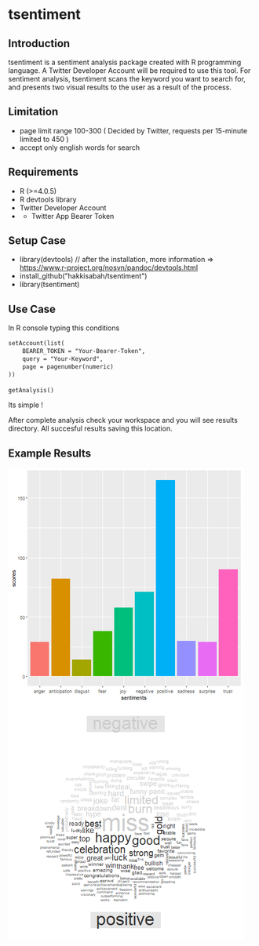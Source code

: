 # tsentiment

## Introduction
tsentiment is a sentiment analysis package created with R programming language.
A Twitter Developer Account will be required to use this tool.
For sentiment analysis, tsentiment scans the keyword you want to search for, and presents two visual results to the user as a result of the process.

## Limitation
- page limit range 100-300 ( Decided by Twitter, requests per 15-minute limited to 450 )
- accept only english words for search

## Requirements
- R (>=4.0.5)
- R devtools library
- Twitter Developer Account
- - Twitter App Bearer Token

## Setup Case
- library(devtools) // after the installation, more information => https://www.r-project.org/nosvn/pandoc/devtools.html
- install_github("hakkisabah/tsentiment")
- library(tsentiment)

## Use Case
In R console typing this conditions
```
setAccount(list(
    BEARER_TOKEN = "Your-Bearer-Token",
    query = "Your-Keyword",
    page = pagenumber(numeric)
))

getAnalysis()

```

Its simple !

After complete analysis check your workspace and you will see results directory. All succesful results saving this location.

## Example Results
![SetupIndex](AnalysedBarPlot.png)
![SetupIndex](AnalysedComparisonCloud.png)